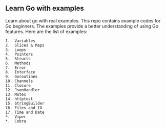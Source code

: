 ## Learn Go with examples

Learn about go with real examples. This repo contains example codes for Go beginners. 
The examples provide a better understanding of using Go features. 
Here are the list of examples:

    1.  Variables
    2.  Slices & Maps
    3.  Loops
    4.  Pointers
    5.  Structs
    6.  Methods
    7.  Error
    8.  Interface
    9.  Goroutines
    10. Channels    
    11. Closure    
    12. JsonHandler
    13. Mutex
    14. httptest
    15. StringBuilder
    16. Files and IO
    17. Time and Date
    *.  Viper
    *.  Cobra


